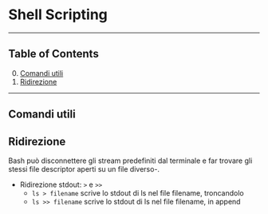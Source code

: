# Shell Scripting

---------------
## Table of Contents

0. [Comandi utili](#comandi-utili)
1. [Ridirezione](#ridirezioni)

---------------
## Comandi utili



## Ridirezione

Bash può disconnettere gli stream predefiniti dal terminale e far trovare gli stessi file descriptor aperti su un file diverso-.

* Ridirezione stdout: `>` e `>>`
  * `ls > filename` scrive lo stdout di ls nel file filename, troncandolo
  * `ls >> filename` scrive lo stdout di ls nel file filename, in append

 
